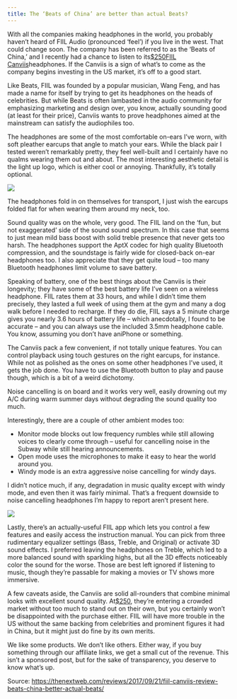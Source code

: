 ```yaml
---
title: The ‘Beats of China’ are better than actual Beats? 
---
```


With all the companies making headphones in the world, you probably haven’t heard of FIIL Audio \(pronounced ‘feel’\) if you live in the west. That could change soon. The company has been referred to as the ‘Beats of China,’ and I recently had a chance to listen to its[$250](http://amzn.to/2yt65LJ)[FIIL Canviis](https://fiil.com/products/fiil-canviis)headphones. If the Canviis is a sign of what’s to come as the company begins investing in the US market, it’s off to a good start.

Like Beats, FIIL was founded by a popular musician, Wang Feng, and has made a name for itself by trying to get its headphones on the heads of celebrities. But while Beats is often lambasted in the audio community for emphasizing marketing and design over, you know, actually sounding good \(at least for their price\), Canviis wants to prove headphones aimed at the mainstream can satisfy the audiophiles too.

The headphones are some of the most comfortable on-ears I’ve worn, with soft pleather earcups that angle to match your ears. While the black pair I tested weren’t remarkably pretty, they feel well-built and I certainly have no qualms wearing them out and about. The most interesting aesthetic detail is the light up logo, which is either cool or annoying. Thankfully, it’s totally optional.

![](http://img0.tuicool.com/V36JFj6.jpg!web)

The headphones fold in on themselves for transport, I just wish the earcups folded flat for when wearing them around my neck, too.

Sound quality was on the whole, very good. The FIIL land on the ‘fun, but not exaggerated’ side of the sound sound spectrum. In this case that seems to just mean mild bass boost with solid treble presence that never gets too harsh. The headphones support the AptX codec for high quality Bluetooth compression, and the soundstage is fairly wide for closed-back on-ear headphones too. I also appreciate that they get quite loud – too many Bluetooth headphones limit volume to save battery.

Speaking of battery, one of the best things about the Canviis is their longevity; they have some of the best battery life I’ve seen on a wireless headphone. FIIL rates them at 33 hours, and while I didn’t time them precisely, they lasted a full week of using them at the gym and many a dog walk before I needed to recharge. If they do die, FIIL says a 5 minute charge gives you nearly 3.6 hours of battery life – which anecdotally, I found to be accurate – and you can always use the included 3.5mm headphone cable. You know, assuming you don’t have aniPhone or something.

The Canviis pack a few convenient, if not totally unique features. You can control playback using touch gestures on the right earcups, for instance. While not as polished as the ones on some other headphones I’ve used, it gets the job done. You have to use the Bluetooth button to play and pause though, which is a bit of a weird dichotomy.

Noise cancelling is on board and it works very well, easily drowning out my A/C during warm summer days without degrading the sound quality too much.

Interestingly, there are a couple of other ambient modes too:

* Monitor mode blocks out low frequency rumbles while still allowing voices to clearly come through – useful for cancelling noise in the Subway while still hearing announcements.
* Open mode uses the microphones to make it easy to hear the world around you.
* Windy mode is an extra aggressive noise cancelling for windy days.

I didn’t notice much, if any, degradation in music quality except with windy mode, and even then it was fairly minimal. That’s a frequent downside to noise cancelling headphones I’m happy to report aren’t present here.

![](http://img1.tuicool.com/Rfa2Urf.jpg!web)

Lastly, there’s an actually-useful FIIL app which lets you control a few features and easily access the instruction manual. You can pick from three rudimentary equalizer settings \(Bass, Treble, and Original\) or activate 3D sound effects. I preferred leaving the headphones on Treble, which led to a more balanced sound with sparkling highs, but all the 3D effects noticeably color the sound for the worse. Those are best left ignored if listening to music, though they’re passable for making a movies or TV shows more immersive.

A few caveats aside, the Canviis are solid all-rounders that combine minimal looks with excellent sound quality. At[$250](http://amzn.to/2yt65LJ), they’re entering a crowded market without too much to stand out on their own, but you certainly won’t be disappointed with the purchase either. FIIL will have more trouble in the US without the same backing from celebrities and prominent figures it had in China, but it might just do fine by its own merits.

We like some products. We don’t like others. Either way, if you buy something through our affiliate links, we get a small cut of the revenue. This isn’t a sponsored post, but for the sake of transparency, you deserve to know what’s up.

Source:  https://thenextweb.com/reviews/2017/09/21/fiil-canviis-review-beats-china-better-actual-beats/ 